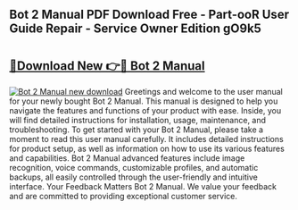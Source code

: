 ## Bot 2 Manual PDF Download Free - Part-ooR User Guide Repair - Service Owner Edition gO9k5

# <h2><a href="http://bc37752.oget.top/?id=Bot+2+Manual">🔗Download New 👉🔴 Bot 2 Manual</a></h2>

[![Bot 2 Manual new download](https://i.imgur.com/5g1atiW.png)](http://bc37752.oget.top/?id=Bot+2+Manual)
Greetings and welcome to the user manual for your newly bought Bot 2 Manual. This manual is designed to help you navigate the features and functions of your product with ease. Inside, you will find detailed instructions for installation, usage, maintenance, and troubleshooting. To get started with your Bot 2 Manual, please take a moment to read this user manual carefully. It includes detailed instructions for product setup, as well as information on how to use its various features and capabilities. Bot 2 Manual advanced features include image recognition, voice commands, customizable profiles, and automatic backups, all easily controlled through the user-friendly and intuitive interface. Your Feedback Matters Bot 2 Manual. We value your feedback and are committed to providing exceptional customer service.
